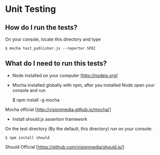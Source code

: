 # Unit Testing 

## How do I run the tests?

On your console, locate this directory and type

	$ mocha test_publisher.js --reporter SPEC


## What do I need to run this tests?

* Node installed on your computer [http://nodejs.org]
* Mocha installed globally with npm, after you installed Node open your console and run

	$ npm install -g mocha

Mocha official [http://visionmedia.github.io/mocha/]

* Install should.js assertion framework

On the test directory (By the default, this directory) run on your console:

	$ npm install should

Should Official [https://github.com/visionmedia/should.js/]